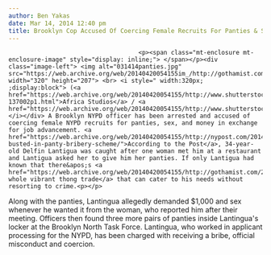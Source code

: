 ```yaml
---
author: Ben Yakas
date: Mar 14, 2014 12:40 pm
title: Brooklyn Cop Accused Of Coercing Female Recruits For Panties & Sex
---
```


	
										<p><span class="mt-enclosure mt-enclosure-image" style="display: inline;"> </span></p><div class="image-left"> <img alt="031414panties.jpg" src="https://web.archive.org/web/20140420054155im_/http://gothamist.com/attachments/nyc_arts_john/031414panties.jpg" width="320" height="207"> <br> <i style=" width:320px; ;display:block"> (<a href="https://web.archive.org/web/20140420054155/http://www.shutterstock.com/gallery-137002p1.html">Africa Studios</a> / <a href="https://web.archive.org/web/20140420054155/http://www.shutterstock.com/">Shutterstock</a>)</i></div> A Brooklyn NYPD officer has been arrested and accused of coercing female NYPD recruits for panties, sex, and money in exchange for job advancement. <a href="https://web.archive.org/web/20140420054155/http://nypost.com/2014/03/14/cop-busted-in-panty-bribery-scheme/">According to the Post</a>, 34-year-old Delfin Lantigua was caught after one woman met him at a restaurant and Lantigua asked her to give him her panties. If only Lantigua had known that there&apos;s <a href="https://web.archive.org/web/20140420054155/http://gothamist.com/2012/02/15/panty_profiteer_spills_secrets_of_t.php">a whole vibrant thong trade</a> that can cater to his needs without resorting to crime.<p></p>

<p>Along with the panties, Lantingua allegedly demanded $1,000 and sex whenever he wanted it from the woman, who reported him after their meeting. Officers then found three more pairs of panties inside Lantingua&apos;s locker at the Brooklyn North Task Force. Lantingua, who worked in applicant processing for the NYPD, has been charged with receiving a bribe, official misconduct and coercion.</p>					
										
									
				